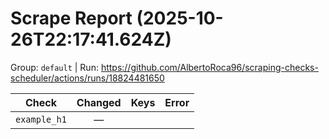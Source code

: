 # Scrape Report (2025-10-26T22:17:41.624Z)

Group: `default`  |  Run: https://github.com/AlbertoRoca96/scraping-checks-scheduler/actions/runs/18824481650

| Check | Changed | Keys | Error |
|---|:---:|:--|:--|
| `example_h1` | — |  |  |
